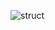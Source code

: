 ![struct](https://user-images.githubusercontent.com/94290021/143833167-b6c8d36c-bef5-4526-8406-52b5a96b000b.jpg)

